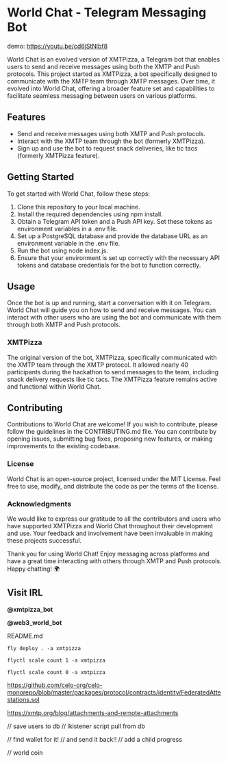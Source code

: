 # World Chat - Telegram Messaging Bot

demo: https://youtu.be/cd6jStNlbf8

World Chat is an evolved version of XMTPizza, a Telegram bot that enables users to send and receive messages using both the XMTP and Push protocols. This project started as XMTPizza, a bot specifically designed to communicate with the XMTP team through XMTP messages. Over time, it evolved into World Chat, offering a broader feature set and capabilities to facilitate seamless messaging between users on various platforms.

## Features
- Send and receive messages using both XMTP and Push protocols.
- Interact with the XMTP team through the bot (formerly XMTPizza).
- Sign up and use the bot to request snack deliveries, like tic tacs (formerly XMTPizza feature).

## Getting Started
To get started with World Chat, follow these steps:

1. Clone this repository to your local machine.
2. Install the required dependencies using npm install.
3. Obtain a Telegram API token and a Push API key. Set these tokens as environment variables in a .env file.
4. Set up a PostgreSQL database and provide the database URL as an environment variable in the .env file.
5. Run the bot using node index.js.
6. Ensure that your environment is set up correctly with the necessary API tokens and database credentials for the bot to function correctly.

## Usage
Once the bot is up and running, start a conversation with it on Telegram. World Chat will guide you on how to send and receive messages. You can interact with other users who are using the bot and communicate with them through both XMTP and Push protocols.

### XMTPizza 
The original version of the bot, XMTPizza, specifically communicated with the XMTP team through the XMTP protocol. It allowed nearly 40 participants during the hackathon to send messages to the team, including snack delivery requests like tic tacs. The XMTPizza feature remains active and functional within World Chat.

## Contributing
Contributions to World Chat are welcome! If you wish to contribute, please follow the guidelines in the CONTRIBUTING.md file. You can contribute by opening issues, submitting bug fixes, proposing new features, or making improvements to the existing codebase.

### License
World Chat is an open-source project, licensed under the MIT License. Feel free to use, modify, and distribute the code as per the terms of the license.

### Acknowledgments
We would like to express our gratitude to all the contributors and users who have supported XMTPizza and World Chat throughout their development and use. Your feedback and involvement have been invaluable in making these projects successful.

Thank you for using World Chat! Enjoy messaging across platforms and have a great time interacting with others through XMTP and Push protocols. Happy chatting! 🌍



## Visit IRL 

**@xmtpizza_bot**

**@web3_world_bot**




README.md
```
fly deploy . -a xmtpizza
```

```
flyctl scale count 1 -a xmtpizza
```

```
flyctl scale count 0 -a xmtpizza
```

https://github.com/celo-org/celo-monorepo/blob/master/packages/protocol/contracts/identity/FederatedAttestations.sol

https://xmtp.org/blog/attachments-and-remote-attachments


// save users to db 
// lkistener script pull from db 

// find wallet for it! 
// and send it back!! 
// add a child progress

// world coin 
